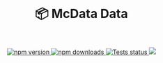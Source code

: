 <div align="center">
  <br />
  <h1>📦 McData Data</h1>
  <br />
	<p>
		<a href="https://www.npmjs.com/package/@mcdata/data">
      <img 
        src="https://img.shields.io/npm/v/@mcdata/data" 
        alt="npm version" 
      />
    </a>
		<a href="https://www.npmjs.com/package/">
      <img 
        src="https://img.shields.io/npm/dt/@mcdata/data" 
        alt="npm downloads" 
      />
    </a>
		<a href="https://github.com/mcdata-dev/mcdata-data/actions">
      <img 
        src="https://github.com/mcdata-dev/mcdata-data/actions/workflows/tests.yml/badge.svg" 
        alt="Tests status" 
      />
    </a>
    <a href="https://codecov.io/gh/mcdata-dev/mcdata-data">
      <img src="https://codecov.io/gh/mcdata-dev/mcdata-data/graph/badge.svg?token=HMAP40BDEZ" />
    </a>
	</p>
</div>
